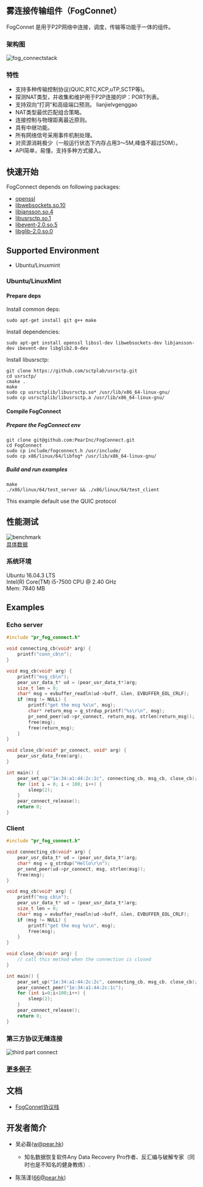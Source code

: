 ## 雾连接传输组件（FogConnet）

FogConnet 是用于P2P网络中连接，调度，传输等功能于一体的组件。

### 架构图
![fog_connectstack](./doc/images/fogconnectstack.png)

### 特性
- 支持多种传输控制协议(QUIC,RTC,KCP,uTP,SCTP等)。
- 探测NAT类型，并收集和维护用于P2P连接的IP：PORT列表。
- 支持双向“打洞”和高级端口预测。 lianjielvgenggao
- NAT类型最优匹配组合策略。
- 连接控制与物理距离最近原则。
- 具有中继功能。
- 所有网络信号采用事件机制处理。
- 对资源消耗极少（一般运行状态下内存占用3～5M,峰值不超过50M）。
- API简单，易懂，支持多种方式接入。


## 快速开始
FogConnect depends on following packages:
- [openssl](https://www.cnblogs.com/emanlee/p/6100019.html)
- [libwebsockets.so.10](https://libwebsockets.org/)
- [libjansson.so.4](https://github.com/akheron/jansson)
- [libusrsctp.so.1](https://github.com/sctplab/usrsctp)
- [libevent-2.0.so.5](https://github.com/libevent/libevent)
- [libglib-2.0.so.0](https://github.com/GNOME/glib)


## Supported Environment
- Ubuntu/Linuxmint


### Ubuntu/LinuxMint

#### Prepare deps
Install common deps:

``` shell
sudo apt-get install git g++ make 
```

Install dependencies:

``` shell
sudo apt-get install openssl libssl-dev libwebsockets-dev libjansson-dev ibevent-dev libglib2.0-dev 
```

Install libusrsctp:
``` shell
git clone https://github.com/sctplab/usrsctp.git
cd usrsctp/
cmake .
make
sudo cp usrsctplib/libusrsctp.so* /usr/lib/x86_64-linux-gnu/
sudo cp usrsctplib/libusrsctp.a /usr/lib/x86_64-linux-gnu/
```
#### Compile FogConnect
##### Prepare the FogConnect env
``` shell
git clone git@github.com:PearInc/FogConnect.git
cd FogConnect
sudo cp include/fogconnect.h /usr/include/
sudo cp x86/linux/64/libfog* /usr/lib/x86_64-linux-gnu/
```

##### Build and run examples
``` shell
make
./x86/linux/64/test_server && ./x86/linux/64/test_client
```
This example default use the QUIC protocol

## 性能测试

![benchmark](doc/images/P2P建立连接时间.png) \
[具体数据](doc/benchmark.md)


### 系统环境
Ubuntu 16.04.3 LTS \
Intel(R) Core(TM) i5-7500 CPU @ 2.40 GHz \
Mem: 7840 MB
## Examples

### Echo server
```C
#include "pr_fog_connect.h"

void connecting_cb(void* arg) {
    printf("conn_cb\n");
}

void msg_cb(void* arg) {
    printf("msg_cb\n");
    pear_usr_data_t* ud = (pear_usr_data_t*)arg;
    size_t len = 0;
    char* msg = evbuffer_readln(ud->buff, &len, EVBUFFER_EOL_CRLF);
    if (msg != NULL) {
        printf("get the msg %s\n", msg);
        char* return_msg = g_strdup_printf("%s\r\n", msg);
        pr_send_peer(ud->pr_connect, return_msg, strlen(return_msg));
        free(msg);
        free(return_msg);
    }
}

void close_cb(void* pr_connect, void* arg) {
    pear_usr_data_free(arg);
}

int main() {
    pear_set_up("1e:34:a1:44:2c:1c", connecting_cb, msg_cb, close_cb);
    for (int i = 0; i < 100; i++) {
        sleep(2);
    }
    pear_connect_release();
    return 0;
}
```
### Client

```C
#include "pr_fog_connect.h"

void connecting_cb(void* arg) {
    pear_usr_data_t* ud = (pear_usr_data_t*)arg;
    char* msg = g_strdup("Hello\r\n");
    pr_send_peer(ud->pr_connect, msg, strlen(msg));
    free(msg);
}

void msg_cb(void* arg) {
    printf("msg cb\n");
    pear_usr_data_t* ud = (pear_usr_data_t*)arg;
    size_t len = 0;
    char* msg = evbuffer_readln(ud->buff, &len, EVBUFFER_EOL_CRLF);
    if (msg != NULL) {
        printf("get the msg %s\n", msg);
        free(msg);
    }
}

void close_cb(void* arg) {
    // call this method when the connection is closed
}

int main() {
    pear_set_up("1e:34:a1:44:2c:2c", connecting_cb, msg_cb, close_cb);
    pear_connect_peer("1e:34:a1:44:2c:1c");
    for (int i=0;i<100;i++) {
        sleep(2);
    }
    pear_connect_release();
    return 0;
}
```


### 第三方协议无缝连接
![third part connect](doc/images/third_part_connect.png)

### [更多例子](https://github.com/PearInc/FogConnect/tree/master/examples)

## 文档
- [FogConnet协议栈](doc/PTP-Connect协议栈.md)


## 开发者简介
- 吴必磊(w@pear.hk)
    - 知名数据恢复软件Any Data Recovery Pro作者、反汇编与破解专家（同时也是不知名的健身教练）.

- 陈荡漾(66@pear.hk)
    
